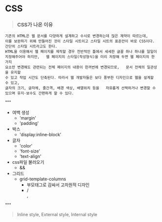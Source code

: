 # CSS
> ### CSS가 나온 이유  
```
기존의 HTML은 웹 문서를 다양하게 설계하고 수시로 변경하는데 많은 제약이 따르는데,  
이를 보완하기 위해 만들어진 것이 스타일 시트이고 스타일 시트의 표준안이 바로 CSS이다. 간단히 스타일 시트라고도 한다.  
HTML을 이용해서 웹 페이지를 제작할 경우 전반적인 틀에서 세세한 글꼴 하나 하나를 일일이 
지정해주어야 하지만,   웹 페이지의 스타일(작성형식)을 미리 저장해 두면 웹 페이지의 한 가지 
요소만 변경해도 관련되는 전체 페이지의 내용이 한꺼번에 변경되므로,   문서 전체의 일관성을 유지할
수 있고 작업 시간도 단축된다. 따라서 웹 개발자들은 보다 풍부한 디자인으로 웹을 설계할 수 있고, 
글자의 크기, 글자체, 줄간격, 배경 색상, 배열위치 등을   자유롭게 선택하거나 변경할 수 있으며 유지·보수도 간편하게 할 수 있다.
 ```
"""
- 여백 생성  
  - 'margin'
  - 'padding'
- 박스
  - 'display:inline-block'
- 글자 
  - 'color'
  - 'font-size'
  - 'text-align'
- css파일 불러오기
  - &<link rel="stylesheet" href="style.css">&
- 그리드
  - grid-template-columns 
    - 부모태그로 감싸서 고차원적 디자인
    - /<div>, <span>
 
"""
> Inline style, External style, Internal style
